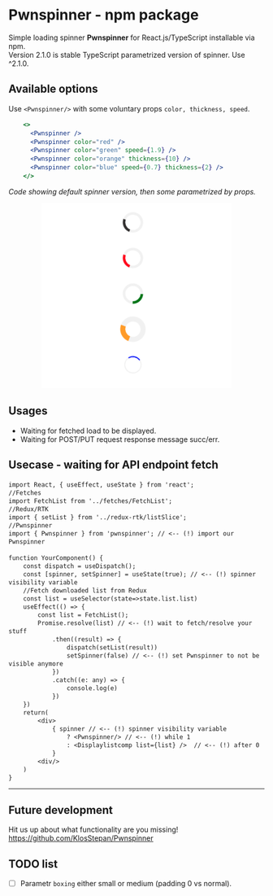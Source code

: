 # Pwnspinner - npm package

Simple loading spinner **Pwnspinner** for React.js/TypeScript installable via npm.  
Version 2.1.0 is stable TypeScript parametrized version of spinner. Use ^2.1.0.
## Available options
Use `<Pwnspinner/>` with some voluntary props `color, thickness, speed`.
```jsx
    <>
      <Pwnspinner />
      <Pwnspinner color="red" />
      <Pwnspinner color="green" speed={1.9} />
      <Pwnspinner color="orange" thickness={10} />
      <Pwnspinner color="blue" speed={0.7} thickness={2} />
    </>
```
*Code showing default spinner version, then some parametrized by props.* 
<p align="center">
  <img src="misc/sliders.png" />
</p>

## Usages
- Waiting for fetched load to be displayed.
- Waiting for POST/PUT request response message succ/err.
## Usecase - waiting for API endpoint fetch
```JSX
import React, { useEffect, useState } from 'react';
//Fetches
import FetchList from '../fetches/FetchList';
//Redux/RTK
import { setList } from '../redux-rtk/listSlice';
//Pwnspinner
import { Pwnspinner } from 'pwnspinner'; // <-- (!) import our Pwnspinner

function YourComponent() {
    const dispatch = useDispatch();
    const [spinner, setSpinner] = useState(true); // <-- (!) spinner visibility variable
    //Fetch downloaded list from Redux
    const list = useSelector(state=>state.list.list)
    useEffect(() => {
        const list = FetchList();
        Promise.resolve(list) // <-- (!) wait to fetch/resolve your stuff
            .then((result) => {
                dispatch(setList(result))
                setSpinner(false) // <-- (!) set Pwnspinner to not be visible anymore
            })
            .catch((e: any) => {
                console.log(e)
            })
    })
    return(
        <div>
            { spinner // <-- (!) spinner visibility variable
                ? <Pwnspinner/> // <-- (!) while 1 
                : <Displaylistcomp list={list} />  // <-- (!) after 0
            }
        <div/>
    )
}
```
___

## Future development
Hit us up about what functionality are you missing!
https://github.com/KlosStepan/Pwnspinner

## TODO list
- [ ] Parametr `boxing` either small or medium (padding 0 vs normal).